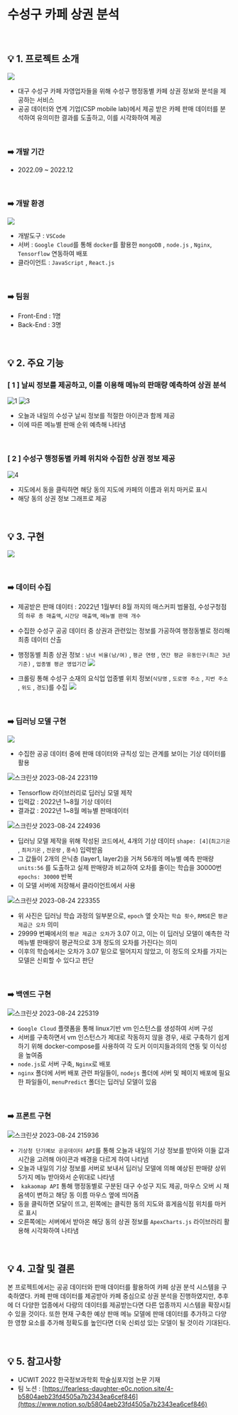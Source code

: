 # 수성구 카페 상권 분석

<br />

## 💡 1. 프로젝트 소개
![](https://github.com/JoWonYeong/YeongTube/assets/92977925/2bc6043e-560c-476f-afdb-11c0789c7d73)
- 대구 수성구 카페 자영업자들을 위해 수성구 행정동별 카페 상권 정보와 분석을 제공하는 서비스
- 공공 데이터와 연계 기업(CSP mobile lab)에서 제공 받은 카페 판매 데이터를 분석하여 유의미한 결과를 도출하고, 이를 시각화하여 제공

<br />

### ➡️ 개발 기간
- 2022.09 ~ 2022.12

<br />

### ➡️ 개발 환경
![](https://github.com/JoWonYeong/YeongTube/assets/92977925/d06b72df-f6cc-401a-a740-485f01246920)
- 개발도구 : `VSCode`
- 서버 : `Google Cloud`를 통해 `docker`를 활용한 `mongoDB` , `node.js` , `Nginx`,  `Tensorflow` 연동하여 배포
- 클라이언트 : `JavaScript` , `React.js`

<br />

### ➡️ 팀원
- Front-End : 1명
- Back-End : 3명

<br />

## 💡 2. 주요 기능 
### [ 1 ] 날씨 정보를 제공하고, 이를 이용해 메뉴의 판매량 예측하여 상권 분석
![1](https://user-images.githubusercontent.com/92977925/235345760-eaf36a45-d380-4d4b-8a8b-0cc35821d46f.png)
![3](https://user-images.githubusercontent.com/92977925/235345783-036caf73-2ac0-4461-a8d8-ca10addc4d2e.png)
- 오늘과 내일의 수성구 날씨 정보를 적절한 아이콘과 함께 제공
- 이에 따른 메뉴별 판매 순위 예측해 나타냄

<br />

### [ 2 ] 수성구 행정동별 카페 위치와 수집한 상권 정보 제공
![4](https://user-images.githubusercontent.com/92977925/235345793-fcae4567-e842-44f6-8c15-1b4e89e3ac86.png)
- 지도에서 동을 클릭하면 해당 동의 지도에 카페의 이름과 위치 마커로 표시
-  해당 동의 상권 정보 그래프로 제공

<br />

## 💡 3. 구현
![](https://github.com/JoWonYeong/YeongTube/assets/92977925/8f901d6f-d7d4-4e08-8558-67aefabfe161)

<br />

### ➡️ 데이터 수집
- 제공받은 판매 데이터 : 2022년 1월부터 8월 까지의 매스커피 범물점, 수성구청점의 `하루 총 매출액`, `시간당 매출액`, `메뉴별 판매 개수`

- 수집한 수성구 공공 데이터 중 상권과 관련있는 정보를 가공하여 행정동별로 정리해 최종 데이터 산출
- 행정동별 최종 상권 정보 : `남녀 비율(남/여)` , `평균 연령` , `연간 평균 유동인구(최근 3년 기준)` , `업종별 평균 영업기간`
![](https://velog.velcdn.com/images/wswy17/post/006684fb-2e0e-40f7-94ad-854ff852050f/image.jpg)

- 크롤링 통해 수성구 소재의 요식업 업종별 위치 정보(`식당명` , `도로명 주소` , `지번 주소` , `위도` , `경도`)를 수집
![](https://velog.velcdn.com/images/wswy17/post/22bf7add-bd1b-4c67-bd4e-21bf5e3cc570/image.jpg)

<br />

### ➡️ 딥러닝 모델 구현
![](https://velog.velcdn.com/images/wswy17/post/fd2639a1-947a-4b30-8d7f-69f12e3bfc65/image.jpg)
- 수집한 공공 데이터 중에 판매 데이터와 규칙성 있는 관계를 보이는 기상 데이터를 활용

![스크린샷 2023-08-24 223119](https://github.com/JoWonYeong/YeongTube/assets/92977925/07580656-035a-44f3-8f8a-ee79891e8973)
- Tensorflow 라이브러리로 딥러닝 모델 제작
- 입력값 : 2022년 1~8월 기상 데이터 
- 결과값 : 2022년 1~8월 메뉴별 판매데이터

![스크린샷 2023-08-24 224936](https://github.com/JoWonYeong/YeongTube/assets/92977925/2d4b8bee-aea7-466e-b430-0920147d268e)
- 딥러닝 모델 제작을 위해 작성된 코드에서, 4개의 기상 데이터 `shape: [4]`(`최고기온` , `최저기온` , `전운량` , `풍속`) 입력받음
- 그 값들이 2개의 은닉층 (layer1, layer2)을 거쳐 
56개의 메뉴별 예측 판매량 `units:56` 를 도출하고 실제 판매량과 비교하여 오차를 줄이는 학습을 30000번 `epochs: 30000` 반복
- 이 모델 서버에 저장해서 클라이언트에서 사용

![스크린샷 2023-08-24 223355](https://github.com/JoWonYeong/YeongTube/assets/92977925/f6c71b06-5d08-457c-81ee-9f653fe2c7ed)
- 위 사진은 딥러닝 학습 과정의 일부분으로, `epoch` 옆 숫자는 `학습 횟수`, `RMSE`은 `평균 
제곱근 오차` 의미
- 29999 번째에서의 `평균 제곱근 오차`가 3.07 이고, 이는 이 딥러닝 모델이 예측한 각 메뉴별 판매량이 평균적으로 3개 정도의 오차를 가진다는 의미
- 이후의 학습에서는 오차가 3.07 밑으로 떨어지지 않았고, 이 정도의 오차를 가지는 모델은 신뢰할 수 있다고 판단

<br />

### ➡️ 백엔드 구현
![스크린샷 2023-08-24 225319](https://github.com/JoWonYeong/YeongTube/assets/92977925/40f3a87d-146a-4ce9-a903-e42fcba58471)
- `Google Cloud` 플랫폼을 통해 linux기반 vm 인스턴스를 생성하여 서버 구성
- 서버를 구축하면서 vm 인스턴스가 제대로 작동하지 않을 경우, 새로 구축하기 쉽게 하기 위해 docker-compose를 사용하여 각 도커 이미지들과의의 연동 및 이식성을 높여줌
- `node.js`로 서버 구축, `Nginx`로 배포
- `nginx` 폴더에 서버 배포 관련 파일들이, `nodejs` 폴더에 서버 및 페이지 배포에 필요한 파일들이, `menuPredict` 폴더는 딥러닝 모델이 있음

<br />

### ➡️ 프론트 구현
![스크린샷 2023-08-24 215936](https://github.com/JoWonYeong/YeongTube/assets/92977925/00eb9fef-9169-43ff-ad86-8487df9d8154)
- `기상청 단기예보 공공데이터 API`를 통해 오늘과 내일의 기상 정보를 받아와 이들 값과 시간을 고려해 아이콘과 배경을 다르게 하여 나타냄
-  오늘과 내일의 기상 정보를 서버로 보내서 딥러닝 모델에 의해 예상된 판매량 상위 5가지 메뉴 받아와서 순위대로 나타냄
- ` kakaomap API` 통해 행정동별로 구분된 대구 수성구 지도 제공, 마우스 오버 시 채움색이 변하고 해당 동 이름 마우스 옆에 띄어줌
- 동을 클릭하면 모달이 뜨고,  왼쪽에는 클릭한 동의 지도와 휴게음식점 위치를 마커로 표시
- 오른쪽에는 서버에서 받아온 해당 동의 상권 정보를 `ApexCharts.js` 라이브러리 활용해 시각화하여 나타냄

<br />

## 💡 4. 고찰 및 결론
본 프로젝트에서는 공공 데이터와 판매 데이터를 활용하여 카페 상권 분석 시스템을 구축하였다. 카페 판매 데이터를 제공받아 카페 중심으로 상권 분석을 진행하였지만, 추후에 더 다양한 업종에서 다량의 데이터를 제공받는다면 다른 업종까지 시스템을 확장시킬 수 있을 것이다. 또한 현재 구축한 예상 판매 메뉴 모델에 판매 데이터를 추가하고 다양한 영향 요소를 추가해 정확도를 높인다면 더욱 신뢰성 있는 모델이 될 것이라 기대된다.

<br />

## 💡 5. 참고사항
- UCWIT 2022 한국정보과학회 학술심포지엄 논문 기재
- 팀 노션 : [https://fearless-daughter-e0c.notion.site/4-b5804aeb23fd4505a7b2343ea6cef846](https://www.notion.so/b5804aeb23fd4505a7b2343ea6cef846)

